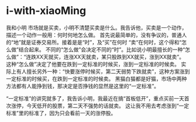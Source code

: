 # i-with-xiaoMing
我和小明
市场就是买卖，小明不清楚买卖是什么。我告诉他，买卖是一个动作，描述一个动作一般用：何时何地怎么做。
首先说最简单的，没有争议的，普通人的“地”就是证券交易所。接着是是“时”，及“买”在何时 “卖“在何时，这个得和“怎么做”结合起来。
不同的“怎么做”会决定不同的“时”。比如说小明最擅长的一种“怎么做”：“连跌XX天就买，连涨XX天就卖，某只股跌到XX就买，涨到XX就卖”。
这种“怎么做”决定了他要在跌到一定标准的时候买，涨到一定标准的时候卖。
实际上有人擅长另外一种：“快要涨停时候买，第二天弱势下跌就卖”，这种方案涨到一定标准的时候买，在跌到一定标准的时候卖。
黑猫白猫都是好猫，市场中两种方法都有人能挣到钱，那决定是否挣钱的显然是这里的“一定标准”。

“一定标准”的讲究就多了，我告诉小明，我最近在搞“首板低开”，重点买前一天首次涨停，今天低开的股票，第二天不强势的话就卖。
这让我不用去考虑涨到“一定标准”里的标准了，因为只会看前一天的涨停股。
